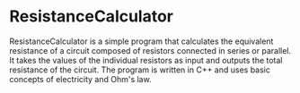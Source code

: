 # ResistanceCalculator
ResistanceCalculator is a simple program that calculates the equivalent resistance of a circuit composed of resistors connected in series or parallel. It takes the values of the individual resistors as input and outputs the total resistance of the circuit. The program is written in C++ and uses basic concepts of electricity and Ohm's law.
